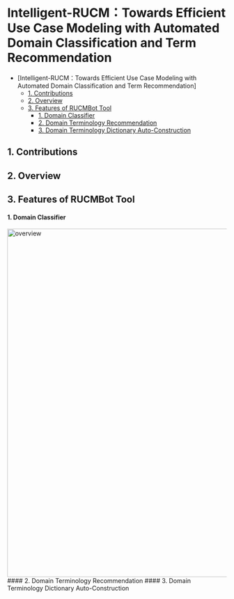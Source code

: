 # Intelligent-RUCM：Towards Efficient Use Case Modeling with Automated Domain Classification and Term Recommendation
- [Intelligent-RUCM：Towards Efficient Use Case Modeling with Automated Domain Classification and Term Recommendation]  
  - [1. Contributions](#1-contributions)
  - [2. Overview](#2-overview)
  - [3. Features of RUCMBot Tool](#3-features-of-rucmbot-tool)
      - [1. Domain Classifier](#1-domain-classifier)
      - [2. Domain Terminology Recommendation](#2-domain-terminology-recommendation)
      - [3. Domain Terminology Dictionary Auto-Construction](#3-domain-terminology-dictionary-auto-construction)
      
## 1. Contributions

## 2. Overview

## 3. Features of RUCMBot Tool

#### 1. Domain Classifier
<img src="./figures/domain classifier.gif" alt="overview" width="800" align="bottom" />
#### 2. Domain Terminology Recommendation
#### 3. Domain Terminology Dictionary Auto-Construction

